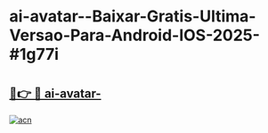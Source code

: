 # ai-avatar--Baixar-Gratis-Ultima-Versao-Para-Android-IOS-2025-#1g77i

# <h2><a href="https://ainizakaria.my?title=ai-avatar-&ref=22M">🔗👉 🔴 ai-avatar-</a></h2>

[![acn](https://github.com/user-attachments/assets/0f9c940e-d8b0-45ae-aac7-cd30a18b3e1c)](https://ainizakaria.my?title=ai-avatar-&ref=22M)

